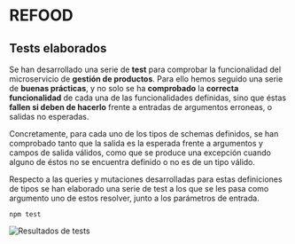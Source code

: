 # REFOOD

## Tests elaborados
Se han desarrollado una serie de **test** para comprobar la funcionalidad del microservicio de **gestión de productos**. Para ello hemos seguido una serie de **buenas prácticas**, y no solo se ha **comprobado** la **correcta funcionalidad** de cada una de las funcionalidades definidas, sino que éstas **fallen si deben de hacerlo** frente a entradas de argumentos erroneas, o salidas no esperadas.

Concretamente, para cada uno de los tipos de schemas definidos, se han comprobado tanto que la salida es la esperada frente a argumentos y campos de salida válidos, como que se produce una excepción cuando alguno de éstos no se encuentra definido o no es de un tipo válido.

Respecto a las queries y mutaciones desarrolladas para estas definiciones de tipos se han elaborado una serie de test a los que se les pasa como argumento uno de estos resolver, junto a los parámetros de entrada.

```
npm test
```

![Resultados de tests](https://raw.githubusercontent.com/yoskitar/Cloud-Computing-CC/master/Justificaciones/imagenes/tests_results.png)

